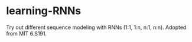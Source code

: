 # learning-RNNs
Try out different sequence modeling with RNNs (1:1, 1:n, n:1, n:n). Adopted from MIT 6.S191.

